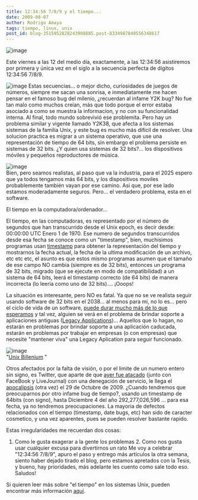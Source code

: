 ```yaml
---
title: 12:34:56 7/8/9 y el tiempo...
date: 2009-08-07
author: Rodrigo Amaya
tags: tiempo, linux, unix
post_id: blog-3515952828243908885.post-8334987840556348617
---
```


![image](https://www.pixelydixel.com/img/2009/08/123456789-400x105.png)  

Este viernes a las 12 del medio día, exactamente, a las 12:34:56 asistiremos por primera y única vez en el siglo a la secuencia perfecta de dígitos 12:34:56 7/8/9.

![image](https://4.bp.blogspot.com/_ayvorITawE4/SnxniE_t7gI/AAAAAAAACIE/os4JZU0LPds/s200/linux-y2k-unix.jpg)    Estas secuencias...
o mejor dicho, curiosidades de juegos de números, siempre me sacan una sonrisa, e inmediatamente me hacen pensar en el famoso bug del milenio, ¿recuerdan al infame Y2K bug? No fue tan malo como muchos creían, más que todo porque el error estaba asociado a como se muestra la informacion, y no con su funcionalidad interna. Al final, todo mundo sobrevivió ese problemita. Pero hay un problema similar y vigente llamado Y2K38, que afecta a los sistemas sistemas de la familia Unix, y este bug es mucho más difícil de resolver. Una solucion practica es migrar a un sistema operativo, que use una representación de tiempo de 64 bits, sin embargo el problema persiste en sistemas de 32 bits. ¿Y quien usa sistemas de 32 bits?... los dispositivos móviles y pequeños reproductores de música.

![image](https://2.bp.blogspot.com/_ayvorITawE4/Snxm6d3aCsI/AAAAAAAACH8/gzoyt8PT_cc/s320/Year_2038_problem.gif)    
Bien, pero seamos realistas, al paso que va la industria, para el 2025 espero que ya todos tengamos más 64 bits, y los dispositivos moviles probablemente también vayan por ese camino. Asi que, por ese lado estamos moderadamente seguros. Pero... el verdadero problema, esta en el software.

El tiempo en la computadora/ordenador...

El tiempo, en las computadoras, es representado por el número de segundos que han transcurrido desde el Unix epoch, es decir desde: 00:00:00 UTC Enero 1 de 1970. Ese numero de segundos transcurridos desde esa fecha se conoce como un "timestamp", bien, muchísimos programas usan [timestamp](https://en.wikipedia.org/wiki/Timestamp) para obtener la representación del tiempo y mostrarnos la fecha actual, la fecha de la ultima modificación de un archivo, etc etc etc, el asunto es que estos mismo programas asumen que el tamaño de ese campo NO cambia (siempre es de 32 bits), entonces un programa de 32 bits, migrado (que se ejecute en modo de compatibilidad) a un sistema de 64 bits, leerá el timestamp correcto (de 64 bits) de manera incorrecta (lo leeria como uno de 32 bits).... ¡Ooops!

La situación es interesante, pero NO es fatal. Ya que no se ve realista seguir usando software de 32 bits en el 2038... al menos para mi, no lo es... pero el ciclo de vida de un software, [puede durar mucho más de lo que esperamos](https://www.srbyte.com/2008/11/el-fin-de-win-311-e-ideas-sobre-la-vida.html) y tal vez, alguien se verá en el problema de brindar soporte a aplicaciones antiguas ([Legacy Applications](https://en.wikipedia.org/wiki/Legacy_system))... Aquellos que lo hagan, no estarán en problemas por brindar soporte a una aplicación caducada, estarán en problemas por trabajar en empresas (o con empresas) que necesite "mantener viva" una Legacy Aplication para seguir funcionado.

![image](https://4.bp.blogspot.com/_ayvorITawE4/Snxm6NK1b2I/AAAAAAAACH0/RJ-In9fm4qM/s320/1000000000seconds.jpg)    
"[Unix Billenium](https://en.wikipedia.org/wiki/Unix_billenium)
"

Otros afectados por la falta de visión, o por el limite de un numero entero sin signo, es Twitter, que aparte de que [ayer fue atacado](https://mashable.com/2009/08/06/denial-of-service-attack/) (junto con FaceBook y LiveJournal) con una denegación de servicio, le llega el [apocalipsis](https://www.twitpocalypse.com/) (otra vez) el 29 de Octubre de 2009. ¿Cuando tendremos que preocuparnos por otro infame bug de tiempo?, usando un timestamp de 64bits (con signo), hasta Diciembre 4 del año 292,277,026,596 ... para esa fecha, ya no tendremos preocupaciones. La mayoria de defectos relacionados con el tiempo (timestamp, date bugs, etc) han sido de caracter cosmetico, y una vez aparentes, pues se pueden resolver bastante rapido.

Estas irregularidades me recuerdan dos cosas:

1. Como le gusta exagerar a la gente los problemas 2. Como nos gusta usar cualquier excusa para divertirnos un rato Me voy a celebrar "12:34:56 7/8/9", apuro el paso y entrego más artículos la otra semana, siento haber dejado tirado el blog, pero estamos apretados con la Tesis, y bueno, hay prioridades, más adelante les cuento como sale todo eso. Saludos!

Si quieren leer más sobre "el tiempo" en los sistemas Unix, pueden encontrar más información [aquí](https://en.wikipedia.org/wiki/Unix_time).